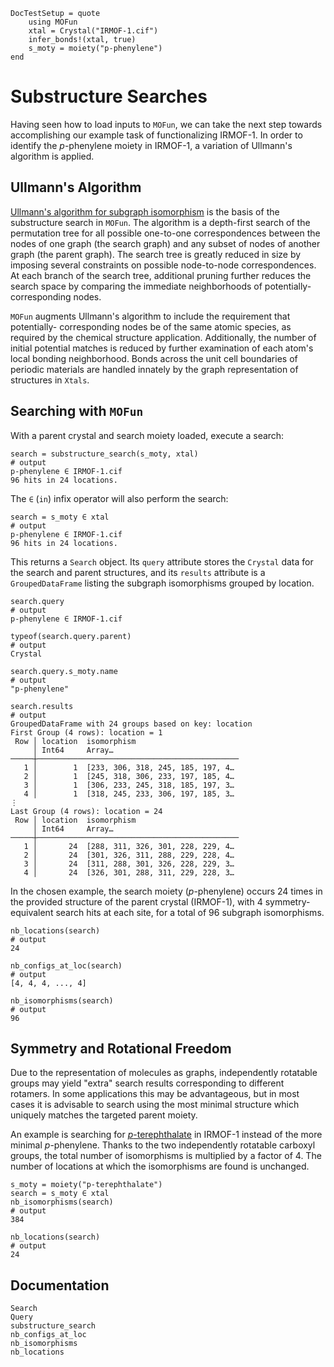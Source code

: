 ```@meta
DocTestSetup = quote
    using MOFun
    xtal = Crystal("IRMOF-1.cif")
    infer_bonds!(xtal, true)
    s_moty = moiety("p-phenylene")
end
```

# Substructure Searches

Having seen how to load inputs to `MOFun`, we can take the next step towards
accomplishing our example task of functionalizing IRMOF-1. In order to identify
the *p*-phenylene moiety in IRMOF-1, a variation of Ullmann's algorithm is applied.

## Ullmann's Algorithm

[Ullmann's algorithm for subgraph isomorphism](https://doi.org/10.1145/321921.321925)
is the basis of the substructure search in `MOFun`. The algorithm is a depth-first
search of the permutation tree for all possible one-to-one correspondences between the
nodes of one graph (the search graph) and any subset of nodes of another graph (the
parent graph). The search tree is greatly reduced in size by imposing several constraints
on possible node-to-node correspondences. At each branch of the search tree, additional 
pruning further reduces the search space by comparing the immediate neighborhoods of 
potentially-corresponding nodes.

`MOFun` augments Ullmann's algorithm to include the requirement that potentially-
corresponding nodes be of the same atomic species, as required by the chemical
structure application. Additionally, the number of initial potential matches is
reduced by further examination of each atom's local bonding neighborhood.  Bonds
across the unit cell boundaries of periodic materials are handled innately by
the graph representation of structures in `Xtals`.

## Searching with `MOFun`

With a parent crystal and search moiety loaded, execute a search:

```jldoctest
search = substructure_search(s_moty, xtal)
# output
p-phenylene ∈ IRMOF-1.cif
96 hits in 24 locations.
```

The `∈` (`in`) infix operator will also perform the search:

```jldoctest find
search = s_moty ∈ xtal
# output
p-phenylene ∈ IRMOF-1.cif
96 hits in 24 locations.
```

This returns a `Search` object.  Its `query` attribute stores the `Crystal` data
for the search and parent structures, and its `results` attribute is a
`GroupedDataFrame` listing the subgraph isomorphisms grouped by location.

```jldoctest find
search.query
# output
p-phenylene ∈ IRMOF-1.cif
```
```jldoctest find
typeof(search.query.parent)
# output
Crystal
```
```jldoctest find
search.query.s_moty.name
# output
"p-phenylene"
```
```jldoctest find
search.results
# output
GroupedDataFrame with 24 groups based on key: location
First Group (4 rows): location = 1
 Row │ location  isomorphism
     │ Int64     Array…
─────┼─────────────────────────────────────────────
   1 │        1  [233, 306, 318, 245, 185, 197, 4…
   2 │        1  [245, 318, 306, 233, 197, 185, 4…
   3 │        1  [306, 233, 245, 318, 185, 197, 3…
   4 │        1  [318, 245, 233, 306, 197, 185, 3…
⋮
Last Group (4 rows): location = 24
 Row │ location  isomorphism
     │ Int64     Array…
─────┼─────────────────────────────────────────────
   1 │       24  [288, 311, 326, 301, 228, 229, 4…
   2 │       24  [301, 326, 311, 288, 229, 228, 4…
   3 │       24  [311, 288, 301, 326, 228, 229, 3…
   4 │       24  [326, 301, 288, 311, 229, 228, 3…
```

In the chosen example, the search moiety (*p*-phenylene) occurs 24 times in the
provided structure of the parent crystal (IRMOF-1), with 4 symmetry-equivalent search
hits at each site, for a total of 96 subgraph isomorphisms.

```jldoctest find
nb_locations(search) 
# output
24
```
```jldoctest find
nb_configs_at_loc(search) 
# output
[4, 4, 4, ..., 4]
```
```jldoctest find
nb_isomorphisms(search) 
# output
96
```

## Symmetry and Rotational Freedom

Due to the representation of molecules as graphs, independently rotatable groups
may yield "extra" search results corresponding to different rotamers.  In some
applications this may be advantageous, but in most cases it is advisable to search
using the most minimal structure which uniquely matches the targeted parent moiety.

An example is searching for 
[*p*-terephthalate](https://raw.githubusercontent.com/SimonEnsemble/MOFun.jl/master/test/data/moieties/p-terephthalate.xyz?token=AD3TMGDLHHV5ETQQPDKDVCLAYMPX6)
in IRMOF-1 instead of the more minimal *p*-phenylene.  Thanks to the two
independently rotatable carboxyl groups, the total number of isomorphisms is
multiplied by a factor of 4.  The number of locations at which the isomorphisms
are found is unchanged.

```jldoctest find
s_moty = moiety("p-terephthalate")
search = s_moty ∈ xtal
nb_isomorphisms(search) 
# output
384
```
```jldoctest find
nb_locations(search) 
# output
24
```

## Documentation

```@docs
Search
Query
substructure_search
nb_configs_at_loc
nb_isomorphisms
nb_locations
```
